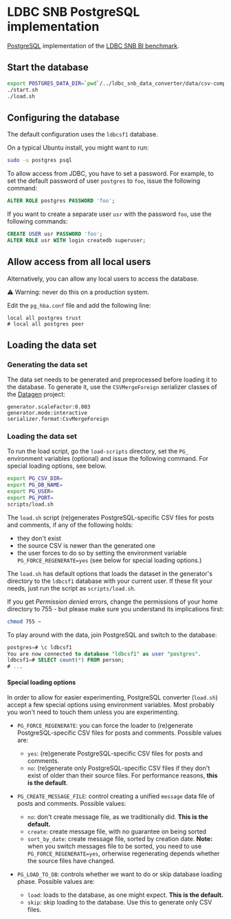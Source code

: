 # LDBC SNB PostgreSQL implementation

[PostgreSQL](https://www.postgresql.org/) implementation of the [LDBC SNB BI benchmark](https://github.com/ldbc/ldbc_snb_docs).

## Start the database

```bash
export POSTGRES_DATA_DIR=`pwd`/../ldbc_snb_data_converter/data/csv-composite-merged-fk/
./start.sh
./load.sh
```



<!-- deprecated -->

## Configuring the database

The default configuration uses the `ldbcsf1` database.

On a typical Ubuntu install, you might want to run:

```bash
sudo -u postgres psql
```

To allow access from JDBC, you have to set a password. For example, to set the default password of user `postgres` to `foo`, issue the following command:

```sql
ALTER ROLE postgres PASSWORD 'foo';
```

If you want to create a separate user `usr` with the password `foo`, use the following commands:

```sql
CREATE USER usr PASSWORD 'foo';
ALTER ROLE usr WITH login createdb superuser;
```

## Allow access from all local users

Alternatively, you can allow any local users to access the database.

:warning: Warning: never do this on a production system.

Edit the `pg_hba.conf` file and add the following line:

```
local all postgres trust
# local all postgres peer
```

## Loading the data set

### Generating the data set

The data set needs to be generated and preprocessed before loading it to the database. To generate it, use the `CSVMergeForeign` serializer classes of the [Datagen](https://github.com/ldbc/ldbc_snb_datagen/) project:

```
generator.scaleFactor:0.003
generator.mode:interactive
serializer.format:CsvMergeForeign
```

### Loading the data set

To run the load script, go the `load-scripts` directory, set the `PG_` environment variables (optional) and issue the following command.
For special loading options, see below.

```bash
export PG_CSV_DIR=
export PG_DB_NAME=
export PG_USER=
export PG_PORT=
scripts/load.sh
```

The `load.sh` script (re)generates PostgreSQL-specific CSV files for posts and comments, if any of the following holds:

 - they don't exist
 - the source CSV is newer than the generated one
 - the user forces to do so by setting the environment variable `PG_FORCE_REGENERATE=yes` (see below for special loading options.)

The `load.sh` has default options that loads the dataset in the generator's directory to the `ldbcsf1` database with your current user. If these fit your needs, just run the script as `scripts/load.sh`.

If you get _Permission denied_ errors, change the permissions of your home directory to 755 - but please make sure you understand its implications first:

```bash
chmod 755 ~
```

To play around with the data, join PostgreSQL and switch to the database:

```sql
postgres=# \c ldbcsf1
You are now connected to database "ldbcsf1" as user "postgres".
ldbcsf1=# SELECT count(*) FROM person;
# ...
```
#### Special loading options

In order to allow for easier experimenting, PostgreSQL converter (`load.sh`) accept a few special options using environment variables.
Most probably you won't need to touch them unless you are experimenting.

 - `PG_FORCE_REGENERATE`: you can force the loader to (re)generate PostgreSQL-specific CSV files for posts and comments. Possible values are:
    - `yes`: (re)generate PostgreSQL-specific CSV files for posts and comments.
    - `no`: (re)generate only PostgreSQL-specific CSV files if they don't exist of older than their source files. For performance reasons, **this is the default**.

 - `PG_CREATE_MESSAGE_FILE`: control creating a unified `message` data file of posts and comments. Possible values:
    - `no`: don't create message file, as we traditionally did. **This is the default.**
    - `create`: create message file, with no guarantee on being sorted
    - `sort_by_date`:  create message file, sorted by creation date.
       **Note:** when you switch messages file to be sorted, you need to use `PG_FORCE_REGENERATE=yes`, orherwise regenerating depends whether the source files have changed.

 - `PG_LOAD_TO_DB`: controls whether we want to do or skip database loading phase. Possible values are:
    - `load`: loads to the database, as one might expect. **This is the default.**
    - `skip`: skip loading to the database. Use this to generate only CSV files.
